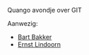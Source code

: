 Quango avondje over GIT

Aanwezig:

* [Bart Bakker](https://github.com/bjpbakker)
* [Ernst Lindoorn](https://github.com/elindoorn)
